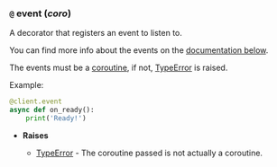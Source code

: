 ### `@` event (*coro*) [](https://discordpy.readthedocs.io/en/v1.7.3/api.html#discord.Client.event)
A decorator that registers an event to listen to.

You can find more info about the events on the [documentation below](discord/Event%20Reference/Event%20Reference).

The events must be a [coroutine](https://docs.python.org/3/library/asyncio-task.html#coroutine), if not, [TypeError](https://docs.python.org/3/library/exceptions.html#TypeError) is raised.

Example:
```python
@client.event
async def on_ready():
    print('Ready!')
```

- **Raises**

	- [TypeError](https://docs.python.org/3/library/exceptions.html#TypeError) - The coroutine passed is not actually a coroutine.

